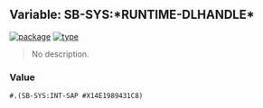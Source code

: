 ## Variable: SB-SYS:\*RUNTIME-DLHANDLE\*
[![package](https://img.shields.io/badge/Package-SB--SYS-5f9ea0.svg?style=social&colorA=999999)](../) [![type](https://img.shields.io/badge/Type-Variable-5f9ea0.svg?style=social&colorA=999999)](../#variable) 

> No description.

### Value
```
#.(SB-SYS:INT-SAP #X14E1989431C8)
```
